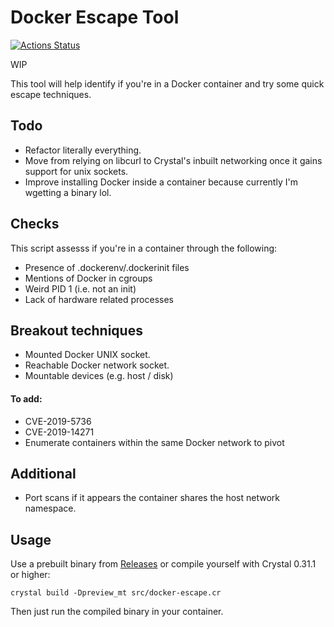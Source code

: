 # Docker Escape Tool

[![Actions Status](https://github.com/PercussiveElbow/docker-escape-tool/workflows/Main/badge.svg)](https://github.com/PercussiveElbow/docker-escape-tool/actions)

WIP

This tool will help identify if you're in a Docker container and try some quick escape techniques. 

## Todo
* Refactor literally everything.
* Move from relying on libcurl to Crystal's inbuilt networking once it gains support for unix sockets.
* Improve installing Docker inside a container because currently I'm wgetting a binary lol. 

## Checks
This script assesss if you're in a container through the following:
* Presence of .dockerenv/.dockerinit files
* Mentions of Docker in cgroups
* Weird PID 1 (i.e. not an init)
* Lack of hardware related processes

## Breakout techniques

* Mounted Docker UNIX socket.
* Reachable Docker network socket.
* Mountable devices (e.g. host / disk)

#### To add:
* CVE-2019-5736
* CVE-2019-14271 
* Enumerate containers within the same Docker network to pivot

## Additional 
* Port scans if it appears the container shares the host network namespace.

## Usage

Use a prebuilt binary from [Releases]("https://github.com/PercussiveElbow/docker-escape-tool/releases") or compile yourself with Crystal 0.31.1 or higher:

```
crystal build -Dpreview_mt src/docker-escape.cr
```


Then just run the compiled binary in your container. 